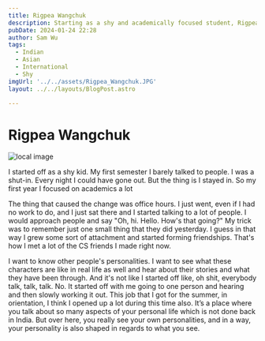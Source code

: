 ```yaml
---
title: Rigpea Wangchuk
description: Starting as a shy and academically focused student, Rigpea's transformation was sparked by attending office hours.
pubDate: 2024-01-24 22:28
author: Sam Wu
tags:
  - Indian
  - Asian
  - International
  - Shy
imgUrl: '../../assets/Rigpea_Wangchuk.JPG'
layout: ../../layouts/BlogPost.astro

---
```

# Rigpea Wangchuk

![local image](../../assets/Rigpea_Wangchuk.JPG)

I started off as a shy kid. My first semester I barely talked to people. I was a shut-in. Every night I could have gone out. But the thing is I stayed in. So my first year I focused on academics a lot

The thing that caused the change was office hours. I just went, even if I had no work to do, and I just sat there and I started talking to a lot of people. I would approach people and say "Oh, hi. Hello. How's that going?" My trick was to remember just one small thing that they did yesterday. I guess in that way I grew some sort of attachment and started forming friendships. That's how I met a lot of the CS friends I made right now. 

I want to know other people's personalities. I want to see what these characters are like in real life as well and hear about their stories and what they have been through. And it's not like I started off like, oh shit, everybody talk, talk, talk. No. It started off with me going to one person and hearing and then slowly working it out. This job that I got for the summer, in orientation, I think I opened up a lot during this time also. It’s a place where you talk about so many aspects of your personal life which is not done back in India. But over here, you really see your own personalities, and in a way, your personality is also shaped in regards to what you see. 

